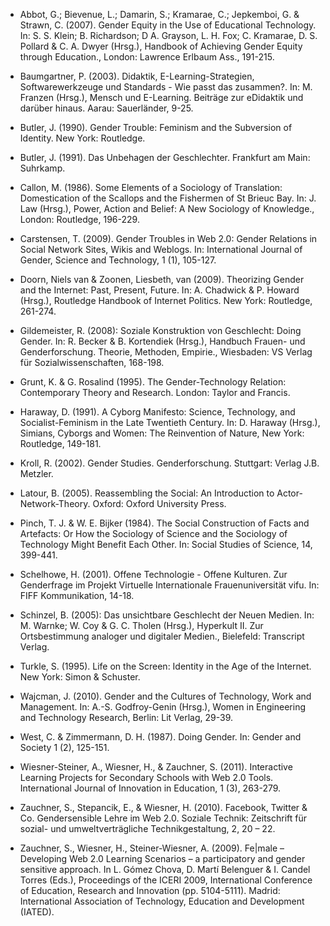 <!-- filename: 99_Literatur.md -->
<!-- title: Literatur -->

- Abbot, G.; Bievenue, L.; Damarin, S.; Kramarae, C.; Jepkemboi, G. &amp; Strawn, C. (2007). Gender Equity in the Use of Educational Technology. In: S. S. Klein; B. Richardson; D A. Grayson, L. H. Fox; C. Kramarae, D. S. Pollard &amp; C. A. Dwyer (Hrsg.), Handbook of Achieving Gender Equity through Education., London: Lawrence Erlbaum Ass., 191-215.

- Baumgartner, P. (2003). Didaktik, E-Learning-Strategien, Softwarewerkzeuge und Standards - Wie passt das zusammen?. In: M. Franzen (Hrsg.), Mensch und E-Learning. Beiträge zur eDidaktik und darüber hinaus. Aarau: Sauerländer, 9-25.

- Butler, J. (1990). Gender Trouble: Feminism and the Subversion of Identity. New York: Routledge.

- Butler, J. (1991). Das Unbehagen der Geschlechter. Frankfurt am Main: Suhrkamp.

- Callon, M. (1986). Some Elements of a Sociology of Translation: Domestication of the Scallops and the Fishermen of St Brieuc Bay. In: J. Law (Hrsg.), Power, Action and Belief: A New Sociology of Knowledge., London: Routledge, 196-229.

- Carstensen, T. (2009). Gender Troubles in Web 2.0: Gender Relations in Social Network Sites, Wikis and Weblogs. In: International Journal of Gender, Science and Technology, 1 (1), 105-127.

- Doorn, Niels van &amp; Zoonen, Liesbeth, van (2009). Theorizing Gender and the Internet: Past, Present, Future. In: A. Chadwick &amp; P. Howard (Hrsg.), Routledge Handbook of Internet Politics. New York: Routledge, 261-274.

- Gildemeister, R. (2008): Soziale Konstruktion von Geschlecht: Doing Gender. In: R. Becker &amp; B. Kortendiek (Hrsg.), Handbuch Frauen- und Genderforschung. Theorie, Methoden, Empirie., Wiesbaden: VS Verlag für Sozialwissenschaften, 168-198.

- Grunt, K. &amp; G. Rosalind (1995). The Gender-Technology Relation: Contemporary Theory and Research. London: Taylor and Francis.

- Haraway, D. (1991). A Cyborg Manifesto: Science, Technology, and Socialist-Feminism in the Late Twentieth Century. In: D. Haraway (Hrsg.), Simians, Cyborgs and Women: The Reinvention of Nature, New York: Routledge, 149-181.

- Kroll, R. (2002). Gender Studies. Genderforschung. Stuttgart: Verlag J.B. Metzler.

- Latour, B. (2005). Reassembling the Social: An Introduction to Actor-Network-Theory. Oxford: Oxford University Press.

- Pinch, T. J. &amp; W. E. Bijker (1984). The Social Construction of Facts and Artefacts: Or How the Sociology of Science and the Sociology of Technology Might Benefit Each Other. In: Social Studies of Science, 14, 399-441.

- Schelhowe, H. (2001). Offene Technologie - Offene Kulturen. Zur Genderfrage im Projekt Virtuelle Internationale Frauenuniversität vifu. In: FIFF Kommunikation, 14-18.

- Schinzel, B. (2005): Das unsichtbare Geschlecht der Neuen Medien. In: M. Warnke; W. Coy &amp; G. C. Tholen (Hrsg.), Hyperkult II. Zur Ortsbestimmung analoger und digitaler Medien., Bielefeld: Transcript Verlag.

- Turkle, S. (1995). Life on the Screen: Identity in the Age of the Internet. New York: Simon &amp; Schuster.

- Wajcman, J. (2010). Gender and the Cultures of Technology, Work and Management. In: A.-S. Godfroy-Genin (Hrsg.), Women in Engineering and Technology Research, Berlin: Lit Verlag, 29-39.

- West, C. &amp; Zimmermann, D. H. (1987). Doing Gender. In: Gender and Society 1 (2), 125-151.

- Wiesner-Steiner, A., Wiesner, H., &amp; Zauchner, S. (2011). Interactive Learning Projects for Secondary Schools with Web 2.0 Tools. International Journal of Innovation in Education, 1 (3), 263-279.

- Zauchner, S., Stepancik, E., &amp; Wiesner, H. (2010). Facebook, Twitter &amp; Co. Gendersensible Lehre im Web 2.0. Soziale Technik: Zeitschrift für sozial- und umweltverträgliche Technikgestaltung, 2, 20 – 22.

- Zauchner, S., Wiesner, H., Steiner-Wiesner, A. (2009). Fe|male – Developing Web 2.0 Learning Scenarios – a participatory and gender sensitive approach. In L. Gómez Chova, D. Martí Belenguer &amp; I. Candel Torres (Eds.), Proceedings of the ICERI 2009, International Conference of Education, Research and Innovation (pp. 5104-5111). Madrid: International Association of Technology, Education and Development (IATED).
